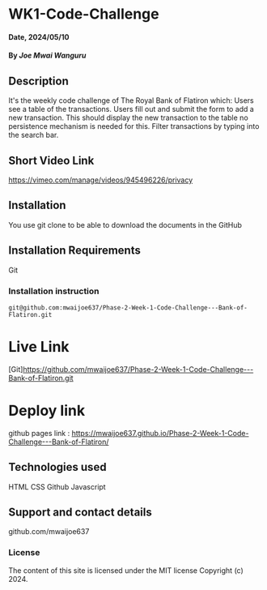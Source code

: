 # WK1-Code-Challenge


#### Date, 2024/05/10

#### By *Joe Mwai Wanguru*

## Description
It's the weekly code challenge of The Royal Bank of Flatiron which:
Users see a table of the transactions.
Users fill out and submit the form to add a new transaction. This should display the new transaction to the table no persistence mechanism is needed for this.
Filter transactions by typing into the search bar. 

## Short Video Link
https://vimeo.com/manage/videos/945496226/privacy

## Installation
You use git clone to be able to download the documents in the GitHub

## Installation Requirements
Git

### Installation instruction
```
git@github.com:mwaijoe637/Phase-2-Week-1-Code-Challenge---Bank-of-Flatiron.git

```

# Live Link
[Git]https://github.com/mwaijoe637/Phase-2-Week-1-Code-Challenge---Bank-of-Flatiron.git


# Deploy link
github pages link : https://mwaijoe637.github.io/Phase-2-Week-1-Code-Challenge---Bank-of-Flatiron/

## Technologies used
HTML
CSS
Github
Javascript

## Support and contact details
github.com/mwaijoe637

### License
The content of this site is licensed under the MIT license
Copyright (c) 2024.